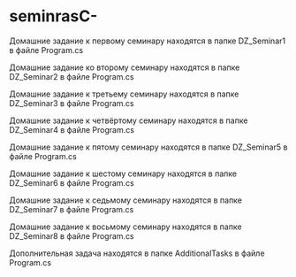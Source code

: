 # seminrasC-
Домашние задание к первому семинару находятся в папке DZ_Seminar1 в файле Program.cs  

Домашние задание ко второму семинару находятся в папке DZ_Seminar2 в файле Program.cs

Домашние задание к третьему семинару находятся в папке DZ_Seminar3 в файле Program.cs

Домашние задание к четвёртому семинару находятся в папке DZ_Seminar4 в файле Program.cs

Домашние задание к пятому семинару находятся в папке DZ_Seminar5 в файле Program.cs

Домашние задание к шестому семинару находятся в папке DZ_Seminar6 в файле Program.cs

Домашние задание к седьмому семинару находятся в папке DZ_Seminar7 в файле Program.cs

Домашние задание к восьмому семинару находятся в папке DZ_Seminar8 в файле Program.cs

Дополнительная задача находятся в папке AdditionalTasks в файле Program.cs
